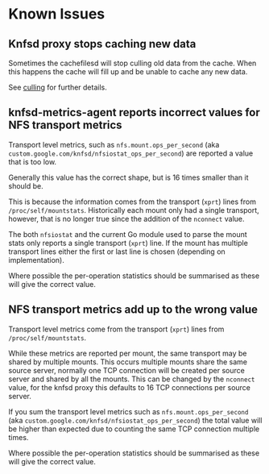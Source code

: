 # Known Issues

## Knfsd proxy stops caching new data

Sometimes the cachefilesd will stop culling old data from the cache. When this happens the cache will fill up and be unable to cache any new data.

See [culling](./culling.md) for further details.

## knfsd-metrics-agent reports incorrect values for NFS transport metrics

Transport level metrics, such as `nfs.mount.ops_per_second` (aka `custom.google.com/knfsd/nfsiostat_ops_per_second`) are reported a value that is too low.

Generally this value has the correct shape, but is 16 times smaller than it should be.

This is because the information comes from the transport (`xprt`) lines from `/proc/self/mountstats`. Historically each mount only had a single transport, however, that is no longer true since the addition of the `nconnect` value.

The both `nfsiostat` and the current Go module used to parse the mount stats only reports a single transport (`xprt`) line. If the mount has multiple transport lines either the first or last line is chosen (depending on implementation).

Where possible the per-operation statistics should be summarised as these will give the correct value.

## NFS transport metrics add up to the wrong value

Transport level metrics come from the transport (`xprt`) lines from `/proc/self/mountstats`.

While these metrics are reported per mount, the same transport may be shared by multiple mounts. This occurs multiple mounts share the same source server, normally one TCP connection will be created per source server and shared by all the mounts. This can be changed by the `nconnect` value, for the knfsd proxy this defaults to 16 TCP connections per source server.

If you sum the transport level metrics such as `nfs.mount.ops_per_second` (aka `custom.google.com/knfsd/nfsiostat_ops_per_second`) the total value will be higher than expected due to counting the same TCP connection multiple times.

Where possible the per-operation statistics should be summarised as these will give the correct value.
